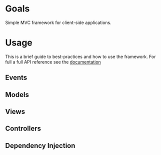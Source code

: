# Goals

Simple MVC framework for client-side applications.

# Usage

This is a brief guide to best-practices and how to use the framework. For full a full API reference see the [documentation](http://rlayte.github.com/mvc/)

## Events

## Models

## Views

## Controllers

## Dependency Injection


